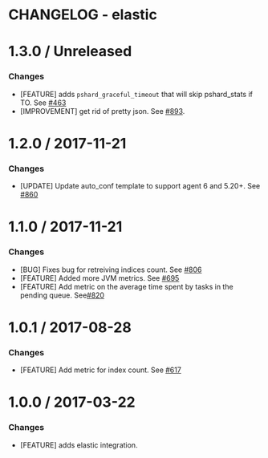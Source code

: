 # CHANGELOG - elastic

1.3.0 / Unreleased
==================

### Changes

* [FEATURE] adds `pshard_graceful_timeout` that will skip pshard_stats if TO. See [#463][]
* [IMPROVEMENT] get rid of pretty json. See [#893][].

1.2.0 / 2017-11-21
==================
### Changes

* [UPDATE] Update auto_conf template to support agent 6 and 5.20+. See [#860][]

1.1.0 / 2017-11-21
==================

### Changes

* [BUG] Fixes bug for retreiving indices count. See [#806][]
* [FEATURE] Added more JVM metrics. See [#695][]
* [FEATURE] Add metric on the average time spent by tasks in the pending queue. See[#820][]

1.0.1 / 2017-08-28
==================

### Changes

* [FEATURE] Add metric for index count. See [#617][]

1.0.0 / 2017-03-22
==================

### Changes

* [FEATURE] adds elastic integration.

<!--- The following link definition list is generated by PimpMyChangelog --->
[#463]: https://github.com/DataDog/integrations-core/issues/463
[#617]: https://github.com/DataDog/integrations-core/issues/617
[#695]: https://github.com/DataDog/integrations-core/issues/695
[#806]: https://github.com/DataDog/integrations-core/issues/806
[#820]: https://github.com/DataDog/integrations-core/issues/820
[#860]: https://github.com/DataDog/integrations-core/issues/860
[#893]: https://github.com/DataDog/integrations-core/issues/893